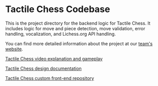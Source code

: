 # Tactile Chess Codebase

This is the project directory for the backend logic for Tactile Chess. It includes logic for move and piece detection, move validation, error handling, vocalization, and Lichess.org API handling.

You can find more detailed information about the project at our [team's website](http://course.ece.cmu.edu/~ece500/projects/s23-teama0/).

[Tactile Chess video explanation and gameplay](https://drive.google.com/file/d/1yPiE1sNS24sIkaHq84AYa1ltZrTrSzWA/view?pli=1)

[Tactile Chess design documentation](http://course.ece.cmu.edu/~ece500/projects/s23-teama0/wp-content/uploads/sites/218/2023/05/Team_A0_Aviles_Balajee_Mejia_final_report.pdf)

[Tactile Chess custom front-end repository](https://github.com/ediaviles/tactile-chess-frontend)
